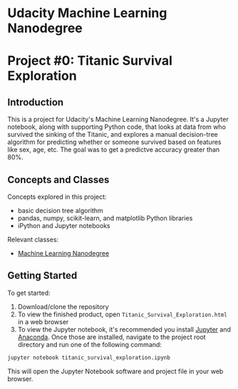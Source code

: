 # Udacity Machine Learning Nanodegree
# Project #0: Titanic Survival Exploration

## Introduction
This is a project for Udacity's Machine Learning Nanodegree. It's a Jupyter notebook, along with supporting Python code, that looks at data from who survived the sinking of the Titanic, and explores a manual decision-tree algorithm for predicting whether or someone survived based on features like sex, age, etc. The goal was to get a predictve accuracy greater than 80%.

## Concepts and Classes
Concepts explored in this project:

  - basic decision tree algorithm
  - pandas, numpy, scikit-learn, and matplotlib Python libraries
  - iPython and Jupyter notebooks

Relevant classes:
  - [Machine Learning Nanodegree](https://www.udacity.com/course/machine-learning-engineer-nanodegree--nd009)

## Getting Started
To get started:

1. Download/clone the repository
2. To view the finished product, open `Titanic_Survival_Exploration.html` in a web browser
3. To view the Jupyter notebook, it's recommended you install [Jupyter](http://jupyter.readthedocs.io/en/latest/install.html) and [Anaconda](https://www.continuum.io/downloads). Once those are installed, navigate to the project root directory and run one of the following command:
```bash
jupyter notebook titanic_survival_exploration.ipynb
```
This will open the Jupyter Notebook software and project file in your web browser.
